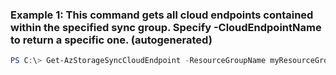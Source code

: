 ### Example 1: This command gets all cloud endpoints contained within the specified sync group. Specify -CloudEndpointName to return a specific one. (autogenerated)
```powershell
PS C:\> Get-AzStorageSyncCloudEndpoint -ResourceGroupName myResourceGroup -StorageSyncServiceName myStorageSyncServiceName -SyncGroupName mySyncGroupName
```

